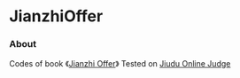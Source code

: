 JianzhiOffer
============

### About
Codes of book 《[Jianzhi Offer](http://zhedahht.blog.163.com/)》
Tested on [Jiudu Online Judge](http://ac.jobdu.com/hhtproblems.php)
